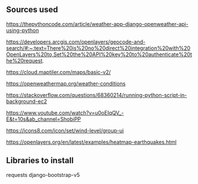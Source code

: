 ## Sources used
https://thepythoncode.com/article/weather-app-django-openweather-api-using-python

https://developers.arcgis.com/openlayers/geocode-and-search/#:~:text=There%20is%20no%20direct%20integration%20with%20OpenLayers%20to,Set%20the%20API%20key%20to%20authenticate%20the%20request.

https://cloud.maptiler.com/maps/basic-v2/

https://openweathermap.org/weather-conditions

https://stackoverflow.com/questions/68360214/running-python-script-in-background-ec2

https://www.youtube.com/watch?v=u0oEIqQV_-E&t=10s&ab_channel=ShobiPP

https://icons8.com/icon/set/wind-level/group-ui

https://openlayers.org/en/latest/examples/heatmap-earthquakes.html

## Libraries to install
requests
django-bootstrap-v5